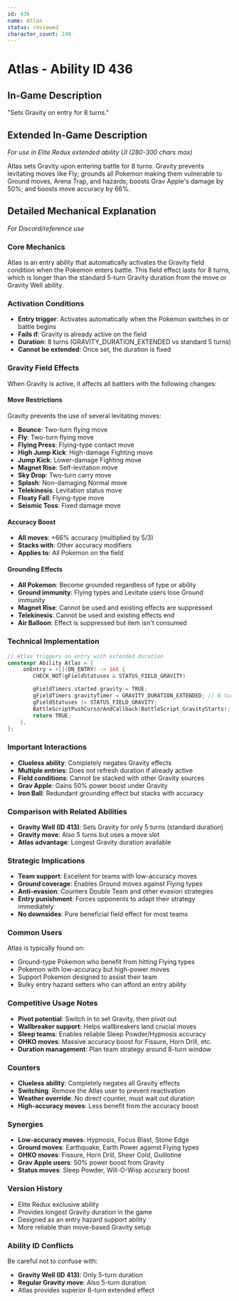 ```yaml
---
id: 436
name: Atlas
status: reviewed
character_count: 249
---
```


# Atlas - Ability ID 436

## In-Game Description
"Sets Gravity on entry for 8 turns."

## Extended In-Game Description
*For use in Elite Redux extended ability UI (280-300 chars max)*

Atlas sets Gravity upon entering battle for 8 turns. Gravity prevents levitating moves like Fly; grounds all Pokemon making them vulnerable to Ground moves, Arena Trap, and hazards; boosts Grav Apple's damage by 50%; and boosts move accuracy by 66%. 

## Detailed Mechanical Explanation
*For Discord/reference use*

### Core Mechanics
Atlas is an entry ability that automatically activates the Gravity field condition when the Pokemon enters battle. This field effect lasts for 8 turns, which is longer than the standard 5-turn Gravity duration from the move or Gravity Well ability.

### Activation Conditions
- **Entry trigger**: Activates automatically when the Pokemon switches in or battle begins
- **Fails if**: Gravity is already active on the field
- **Duration**: 8 turns (GRAVITY_DURATION_EXTENDED vs standard 5 turns)
- **Cannot be extended**: Once set, the duration is fixed

### Gravity Field Effects
When Gravity is active, it affects all battlers with the following changes:

#### Move Restrictions
Gravity prevents the use of several levitating moves:
- **Bounce**: Two-turn flying move
- **Fly**: Two-turn flying move
- **Flying Press**: Flying-type contact move
- **High Jump Kick**: High-damage Fighting move
- **Jump Kick**: Lower-damage Fighting move
- **Magnet Rise**: Self-levitation move
- **Sky Drop**: Two-turn carry move
- **Splash**: Non-damaging Normal move
- **Telekinesis**: Levitation status move
- **Floaty Fall**: Flying-type move
- **Seismic Toss**: Fixed damage move

#### Accuracy Boost
- **All moves**: +66% accuracy (multiplied by 5/3)
- **Stacks with**: Other accuracy modifiers
- **Applies to**: All Pokemon on the field

#### Grounding Effects
- **All Pokemon**: Become grounded regardless of type or ability
- **Ground immunity**: Flying types and Levitate users lose Ground immunity
- **Magnet Rise**: Cannot be used and existing effects are suppressed
- **Telekinesis**: Cannot be used and existing effects end
- **Air Balloon**: Effect is suppressed but item isn't consumed

### Technical Implementation
```c
// Atlas triggers on entry with extended duration
constexpr Ability Atlas = {
    .onEntry = +[](ON_ENTRY) -> int {
        CHECK_NOT(gFieldStatuses & STATUS_FIELD_GRAVITY)

        gFieldTimers.started.gravity = TRUE;
        gFieldTimers.gravityTimer = GRAVITY_DURATION_EXTENDED; // 8 turns
        gFieldStatuses |= STATUS_FIELD_GRAVITY;
        BattleScriptPushCursorAndCallback(BattleScript_GravityStarts);
        return TRUE;
    },
};
```

### Important Interactions
- **Clueless ability**: Completely negates Gravity effects
- **Multiple entries**: Does not refresh duration if already active
- **Field conditions**: Cannot be stacked with other Gravity sources
- **Grav Apple**: Gains 50% power boost under Gravity
- **Iron Ball**: Redundant grounding effect but stacks with accuracy

### Comparison with Related Abilities
- **Gravity Well (ID 413)**: Sets Gravity for only 5 turns (standard duration)
- **Gravity move**: Also 5 turns but uses a move slot
- **Atlas advantage**: Longest Gravity duration available

### Strategic Implications
- **Team support**: Excellent for teams with low-accuracy moves
- **Ground coverage**: Enables Ground moves against Flying types
- **Anti-evasion**: Counters Double Team and other evasion strategies
- **Entry punishment**: Forces opponents to adapt their strategy immediately
- **No downsides**: Pure beneficial field effect for most teams

### Common Users
Atlas is typically found on:
- Ground-type Pokemon who benefit from hitting Flying types
- Pokemon with low-accuracy but high-power moves
- Support Pokemon designed to assist their team
- Bulky entry hazard setters who can afford an entry ability

### Competitive Usage Notes
- **Pivot potential**: Switch in to set Gravity, then pivot out
- **Wallbreaker support**: Helps wallbreakers land crucial moves
- **Sleep teams**: Enables reliable Sleep Powder/Hypnosis accuracy
- **OHKO moves**: Massive accuracy boost for Fissure, Horn Drill, etc.
- **Duration management**: Plan team strategy around 8-turn window

### Counters
- **Clueless ability**: Completely negates all Gravity effects
- **Switching**: Remove the Atlas user to prevent reactivation
- **Weather override**: No direct counter, must wait out duration
- **High-accuracy moves**: Less benefit from the accuracy boost

### Synergies
- **Low-accuracy moves**: Hypnosis, Focus Blast, Stone Edge
- **Ground moves**: Earthquake, Earth Power against Flying types
- **OHKO moves**: Fissure, Horn Drill, Sheer Cold, Guillotine
- **Grav Apple users**: 50% power boost from Gravity
- **Status moves**: Sleep Powder, Will-O-Wisp accuracy boost

### Version History
- Elite Redux exclusive ability
- Provides longest Gravity duration in the game
- Designed as an entry hazard support ability
- More reliable than move-based Gravity setup

### Ability ID Conflicts
Be careful not to confuse with:
- **Gravity Well (ID 413)**: Only 5-turn duration
- **Regular Gravity move**: Also 5-turn duration
- Atlas provides superior 8-turn extended effect